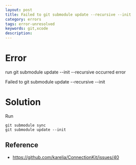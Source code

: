 ```yaml
---
layout: post
title: Failed to git submodule update --recursive --init
category: errors
tags: error-unresolved
keywords: git,xcode
description: 
---
```

# Error

run git submodule update --init --recursive occurred error

Failed to git submodule update --recursive --init

# Solution

Run

    git submodule sync
    git submodule update --init

## Reference
* <https://github.com/karelia/ConnectionKit/issues/40>